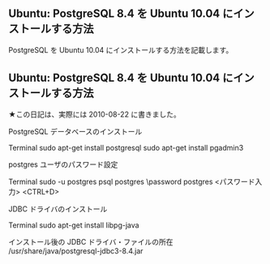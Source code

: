 ## Ubuntu: PostgreSQL 8.4 を Ubuntu 10.04 にインストールする方法

PostgreSQL を Ubuntu 10.04 にインストールする方法を記載します。






## Ubuntu: PostgreSQL 8.4 を Ubuntu 10.04 にインストールする方法


★この日記は、実際には 2010-08-22 に書きました。

PostgreSQL データベースのインストール

Terminal
sudo apt-get install postgresql
      sudo apt-get install pgadmin3


postgres ユーザのパスワード設定

Terminal
sudo -u postgres psql postgres
\password postgres
      <パスワード入力>
      <CTRL+D>


JDBC ドライバのインストール

Terminal
sudo apt-get install libpg-java

インストール後の JDBC ドライバ・ファイルの所在
  /usr/share/java/postgresql-jdbc3-8.4.jar